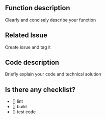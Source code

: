 ## Function description
Clearly and concisely describe your function

## Related Issue
Create issue and tag it

## Code description
Briefly explain your code and technical solution

## Is there any checklist?
- [] lint
- [] build
- [] test code

